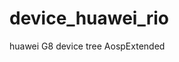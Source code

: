 # device_huawei_rio
huawei G8 device tree AospExtended

<?xml version="1.0" encoding="UTF-8"?>
<manifest>
  <project name="allurba/android_device_huawei_rio" path="device/huawei/rio" remote="github" revision="AospExtended" />
  <project name="Huawei-Dev/android_kernel_huawei_msm8939" path="kernel/huawei/msm8939" remote="github" revision="7.1.1" />
  <project name="Huawei-Dev/android_vendor_huawei_rio" path="vendor/huawei/rio" remote="github" revision="7.1.1" />
  <project name="LineageOS/android_external_sony_boringssl-compat" path="external/sony/boringssl-compat" remote="github" revision="cm-14.1" />
  <project name="LineageOS/android_packages_resources_devicesettings" path="packages/resources/devicesettings" remote="github" revision="cm-14.1" />
</manifest>
